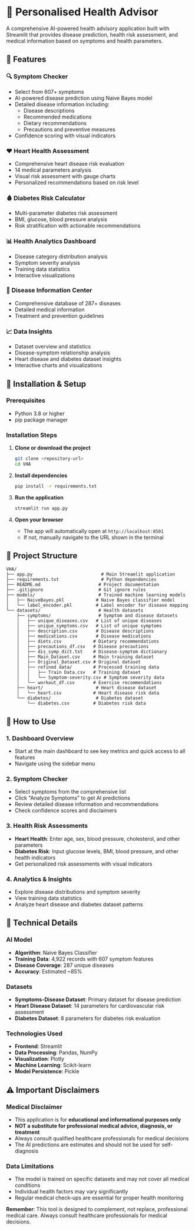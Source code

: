 # 🏥 Personalised Health Advisor

A comprehensive AI-powered health advisory application built with Streamlit that provides disease prediction, health risk assessment, and medical information based on symptoms and health parameters.

## 🌟 Features

### 🔍 **Symptom Checker**
- Select from 607+ symptoms
- AI-powered disease prediction using Naive Bayes model
- Detailed disease information including:
  - Disease descriptions
  - Recommended medications
  - Dietary recommendations
  - Precautions and preventive measures
- Confidence scoring with visual indicators

### ❤️ **Heart Health Assessment**
- Comprehensive heart disease risk evaluation
- 14 medical parameters analysis
- Visual risk assessment with gauge charts
- Personalized recommendations based on risk level

### 🩸 **Diabetes Risk Calculator**
- Multi-parameter diabetes risk assessment
- BMI, glucose, blood pressure analysis
- Risk stratification with actionable recommendations

### 📊 **Health Analytics Dashboard**
- Disease category distribution analysis
- Symptom severity analysis
- Training data statistics
- Interactive visualizations

### 💊 **Disease Information Center**
- Comprehensive database of 287+ diseases
- Detailed medical information
- Treatment and prevention guidelines

### 📈 **Data Insights**
- Dataset overview and statistics
- Disease-symptom relationship analysis
- Heart disease and diabetes dataset insights
- Interactive charts and visualizations

## 🚀 Installation & Setup

### Prerequisites
- Python 3.8 or higher
- pip package manager

### Installation Steps

1. **Clone or download the project**
   ```bash
   git clone <repository-url>
   cd VHA
   ```

2. **Install dependencies**
   ```bash
   pip install -r requirements.txt
   ```

3. **Run the application**
   ```bash
   streamlit run app.py
   ```

4. **Open your browser**
   - The app will automatically open at `http://localhost:8501`
   - If not, manually navigate to the URL shown in the terminal

## 📁 Project Structure

```
VHA/
├── app.py                          # Main Streamlit application
├── requirements.txt                # Python dependencies
├── README.md                      # Project documentation
├── .gitignore                     # Git ignore rules
├── models/                        # Trained machine learning models
│   ├── NaiveBayes.pkl            # Naive Bayes classifier model
│   └── label_encoder.pkl         # Label encoder for disease mapping
└── datasets/                      # Health datasets
    ├── symptoms/                  # Symptom and disease datasets
    │   ├── unique_diseases.csv   # List of unique diseases
    │   ├── unique_symptoms.csv   # List of unique symptoms
    │   ├── description.csv       # Disease descriptions
    │   ├── medications.csv       # Disease medications
    │   ├── diets.csv            # Dietary recommendations
    │   ├── precautions_df.csv   # Disease precautions
    │   ├── dis_symp_dict.txt    # Disease-symptom dictionary
    │   ├── Main_Dataset.csv     # Main training dataset
    │   ├── Original_Dataset.csv # Original dataset
    │   ├── refined data/        # Processed training data
    │   │   ├── Train Data.csv   # Training dataset
    │   │   └── Symptom-severity.csv # Symptom severity data
    │   └── workout_df.csv       # Exercise recommendations
    ├── heart/                    # Heart disease dataset
    │   └── heart.csv            # Heart disease risk data
    └── diabetes/                 # Diabetes dataset
        └── diabetes.csv         # Diabetes risk data
```

## 🎯 How to Use

### 1. **Dashboard Overview**
- Start at the main dashboard to see key metrics and quick access to all features
- Navigate using the sidebar menu

### 2. **Symptom Checker**
- Select symptoms from the comprehensive list
- Click "Analyze Symptoms" to get AI predictions
- Review detailed disease information and recommendations
- Check confidence scores and disclaimers

### 3. **Health Risk Assessments**
- **Heart Health**: Enter age, sex, blood pressure, cholesterol, and other parameters
- **Diabetes Risk**: Input glucose levels, BMI, blood pressure, and other health indicators
- Get personalized risk assessments with visual indicators

### 4. **Analytics & Insights**
- Explore disease distributions and symptom severity
- View training data statistics
- Analyze heart disease and diabetes dataset patterns

## 🔧 Technical Details

### **AI Model**
- **Algorithm**: Naive Bayes Classifier
- **Training Data**: 4,922 records with 607 symptom features
- **Disease Coverage**: 287 unique diseases
- **Accuracy**: Estimated ~85%

### **Datasets**
- **Symptoms-Disease Dataset**: Primary dataset for disease prediction
- **Heart Disease Dataset**: 14 parameters for cardiovascular risk assessment
- **Diabetes Dataset**: 8 parameters for diabetes risk evaluation

### **Technologies Used**
- **Frontend**: Streamlit
- **Data Processing**: Pandas, NumPy
- **Visualization**: Plotly
- **Machine Learning**: Scikit-learn
- **Model Persistence**: Pickle

## ⚠️ Important Disclaimers

### **Medical Disclaimer**
- This application is for **educational and informational purposes only**
- **NOT a substitute for professional medical advice, diagnosis, or treatment**
- Always consult qualified healthcare professionals for medical decisions
- The AI predictions are estimates and should not be used for self-diagnosis

### **Data Limitations**
- The model is trained on specific datasets and may not cover all medical conditions
- Individual health factors may vary significantly
- Regular medical check-ups are essential for proper health monitoring



**Remember**: This tool is designed to complement, not replace, professional medical care. Always consult healthcare professionals for medical decisions. 